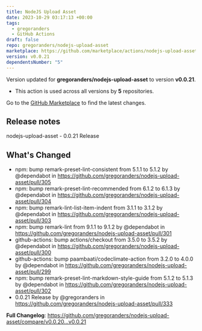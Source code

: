 ```yaml
---
title: NodeJS Upload Asset
date: 2023-10-29 03:17:13 +00:00
tags:
  - gregoranders
  - GitHub Actions
draft: false
repo: gregoranders/nodejs-upload-asset
marketplace: https://github.com/marketplace/actions/nodejs-upload-asset
version: v0.0.21
dependentsNumber: "5"
---
```



Version updated for **gregoranders/nodejs-upload-asset** to version **v0.0.21**.
- This action is used across all versions by **5** repositories.

Go to the [GitHub Marketplace](https://github.com/marketplace/actions/nodejs-upload-asset) to find the latest changes.

## Release notes

nodejs-upload-asset - 0.0.21 Release

## What's Changed
* npm: bump remark-preset-lint-consistent from 5.1.1 to 5.1.2 by @dependabot in https://github.com/gregoranders/nodejs-upload-asset/pull/305
* npm: bump remark-preset-lint-recommended from 6.1.2 to 6.1.3 by @dependabot in https://github.com/gregoranders/nodejs-upload-asset/pull/304
* npm: bump remark-lint-list-item-indent from 3.1.1 to 3.1.2 by @dependabot in https://github.com/gregoranders/nodejs-upload-asset/pull/303
* npm: bump remark-lint from 9.1.1 to 9.1.2 by @dependabot in https://github.com/gregoranders/nodejs-upload-asset/pull/301
* github-actions: bump actions/checkout from 3.5.0 to 3.5.2 by @dependabot in https://github.com/gregoranders/nodejs-upload-asset/pull/300
* github-actions: bump paambaati/codeclimate-action from 3.2.0 to 4.0.0 by @dependabot in https://github.com/gregoranders/nodejs-upload-asset/pull/299
* npm: bump remark-preset-lint-markdown-style-guide from 5.1.2 to 5.1.3 by @dependabot in https://github.com/gregoranders/nodejs-upload-asset/pull/302
* 0.0.21 Release by @gregoranders in https://github.com/gregoranders/nodejs-upload-asset/pull/333


**Full Changelog**: https://github.com/gregoranders/nodejs-upload-asset/compare/v0.0.20...v0.0.21
